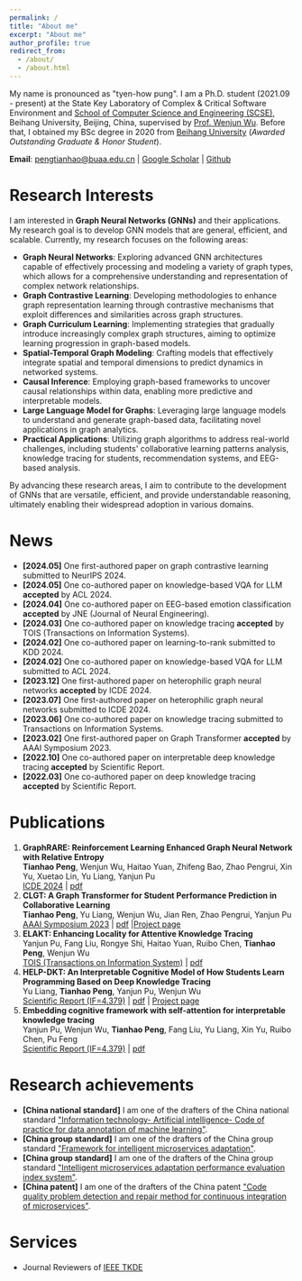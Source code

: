 ```yaml
---
permalink: /
title: "About me"
excerpt: "About me"
author_profile: true
redirect_from: 
  - /about/
  - /about.html
---
```


My name is pronounced as "tyen-how pung". I am a Ph.D. student (2021.09 - present) at the State Key Laboratory of Complex & Critical Software Environment and <a href="https://scse.buaa.edu.cn/">School of Computer Science and Engineering (SCSE)</a>, Beihang University, Beijing, China, supervised by <a href="https://www.researchgate.net/profile/Wenjun-Wu-15">Prof. Wenjun Wu</a>. Before that, I obtained my BSc degree in 2020 from <a href="https://www.buaa.edu.cn/">Beihang University</a> (<i>Awarded Outstanding Graduate & Honor Student</i>).

**Email**: pengtianhao@buaa.edu.cn $\vert$ <a href="https://scholar.google.com/citations?user=jykL70MAAAAJ">Google Scholar</a> $\vert$ <a href="https://github.com/Tianhao-Peng"> Github </a>

Research Interests
======
I am interested in <strong>Graph Neural Networks (GNNs)</strong> and their applications. My research goal is to develop GNN models that are general, efficient, and scalable.
Currently, my research focuses on the following areas:
<ul>
    <li>
        <strong>Graph Neural Networks</strong>: Exploring advanced GNN architectures capable of effectively processing and modeling a variety of graph types, which allows for a comprehensive understanding and representation of complex network relationships.
    </li>
    <li>
        <strong>Graph Contrastive Learning</strong>: Developing methodologies to enhance graph representation learning through contrastive mechanisms that exploit differences and similarities across graph structures.
    </li>
    <li>
        <strong>Graph Curriculum Learning</strong>: Implementing strategies that gradually introduce increasingly complex graph structures, aiming to optimize learning progression in graph-based models.
    </li>
    <li>
        <strong>Spatial-Temporal Graph Modeling</strong>: Crafting models that effectively integrate spatial and temporal dimensions to predict dynamics in networked systems.
    </li>
    <li>
        <strong>Causal Inference</strong>: Employing graph-based frameworks to uncover causal relationships within data, enabling more predictive and interpretable models.
    </li>
    <li>
        <strong>Large Language Model for Graphs</strong>: Leveraging large language models to understand and generate graph-based data, facilitating novel applications in graph analytics.
    </li>
    <li>
        <strong>Practical Applications</strong>: Utilizing graph algorithms to address real-world challenges, including students' collaborative learning patterns analysis, knowledge tracing for students, recommendation systems, and EEG-based analysis. 
        <!-- Applying graph-based techniques to derive actionable insights from educational data and enhance learning outcomes. -->
    </li>
</ul>
By advancing these research areas, I aim to contribute to the development of GNNs that are versatile, efficient, and provide understandable reasoning, ultimately enabling their widespread adoption in various domains.

News
======
<!-- <p style="font-size:16px"> -->
<ul>
<!-- <li><strong>[2024.07]</strong> One first-authored paper on graph curriculum learning for knowledge tracing submitted to ICDE 2025.</li>
<li><strong>[2024.07]</strong> One first-authored paper on Graph Transformer for collaborative learning submitted to TOIS journal.</li>
<li><strong>[2024.07]</strong> One first-authored paper on graph contrastive learning for recommendation system submitted to TKDE journal.</li> -->
<li><strong>[2024.05]</strong> One first-authored paper on graph contrastive learning submitted to NeurIPS 2024.</li>
<li><strong>[2024.05]</strong> One co-authored paper on knowledge-based VQA for LLM <strong>accepted</strong> by ACL 2024.</li>
<li><strong>[2024.04]</strong> One co-authored paper on EEG-based emotion classification <strong>accepted</strong> by JNE (Journal of Neural Engineering).</li>
<li><strong>[2024.03]</strong> One co-authored paper on knowledge tracing <strong>accepted</strong> by TOIS (Transactions on Information Systems).</li>
<li><strong>[2024.02]</strong> One co-authored paper on learning-to-rank submitted to KDD 2024.</li>
<li><strong>[2024.02]</strong> One co-authored paper on knowledge-based VQA for LLM submitted to ACL 2024.</li>
<li><strong>[2023.12]</strong> One first-authored paper on heterophilic graph neural networks <strong>accepted</strong> by ICDE 2024.</li>
<li><strong>[2023.07]</strong> One first-authored paper on heterophilic graph neural networks submitted to ICDE 2024.</li>
<li><strong>[2023.06]</strong> One co-authored paper on knowledge tracing submitted to Transactions on Information Systems.</li>
<li><strong>[2023.02]</strong> One first-authored paper on Graph Transformer <strong>accepted</strong> by AAAI Symposium 2023.</li>
<li><strong>[2022.10]</strong> One co-authored paper on interpretable deep knowledge tracing <strong>accepted</strong> by Scientific Report.</li>
<li><strong>[2022.03]</strong> One co-authored paper on deep knowledge tracing <strong>accepted</strong> by Scientific Report.</li>
</ul>

Publications
======
1. **GraphRARE: Reinforcement Learning Enhanced Graph Neural Network with Relative Entropy** <br>**Tianhao Peng**, Wenjun Wu, Haitao Yuan, Zhifeng Bao, Zhao Pengrui, Xin Yu, Xuetao Lin, Yu Liang, Yanjun Pu<br><a href="https://icde2024.github.io">ICDE 2024</a> $\vert$ <a href="files/GraphRARE_paper.pdf">pdf</a> 
2. **CLGT: A Graph Transformer for Student Performance Prediction in Collaborative Learning** <br>**Tianhao Peng**, Yu Liang, Wenjun Wu, Jian Ren, Zhao Pengrui, Yanjun Pu <br><a href="https://aaai-23.aaai.org/">AAAI Symposium 2023</a> $\vert$ <a href="files/CLGT_paper.pdf">pdf</a> $\vert$<a href="https://github.com/Tianhao-Peng/CLGT">Project page</a>
3. **ELAKT: Enhancing Locality for Attentive Knowledge Tracing** <br>Yanjun Pu, Fang Liu, Rongye Shi, Haitao Yuan, Ruibo Chen, **Tianhao Peng**, Wenjun Wu <br><a href="https://dl.acm.org/journal/tois/">TOIS (Transactions on Information System)</a> $\vert$ <a href="files/ELAKT_paper.pdf">pdf</a> 
4. **HELP-DKT: An Interpretable Cognitive Model of How Students Learn Programming Based on Deep Knowledge Tracing** <br>Yu Liang, <strong>Tianhao Peng</strong>, Yanjun Pu, Wenjun Wu <br><a href="https://www.nature.com/srep">Scientific Report (IF=4.379)</a> $\vert$ <a href="files/HELP-DKT_paper.pdf">pdf</a> $\vert$ <a href="https://github.com/liangyubuaa/HELP-DKT">Project page</a>
5. **Embedding cognitive framework with self-attention for interpretable knowledge tracing** <br>Yanjun Pu, Wenjun Wu, <strong>Tianhao Peng</strong>, Fang Liu, Yu Liang, Xin Yu, Ruibo Chen, Pu Feng <br><a href="https://www.nature.com/srep">Scientific Report (IF=4.379)</a> $\vert$ <a href="files/EAKT_paper.pdf">pdf</a>

<!-- <ol>
    <li><strong>CLGT: A Graph Transformer for Student Performance Prediction in Collaborative Learning</strong><br><strong>Tianhao Peng</strong>, Yu Liang, Wenjun Wu, Jian Ren, Zhao Pengrui, Yanjun Pu <br><a href="https://aaai-23.aaai.org/">AAAI Symposium 2023</a> $\vert$ <a href="files/CLGT_paper.pdf">pdf</a> $\vert$<a href="https://github.com/Tianhao-Peng/CLGT">Project page</a><br><div style="text-align: center;"><img src="images/CLGT.pdf" width="400" height="400" style="display: block; margin: 0 auto;"></div><br>We present an extended graph transformer framework for collaborative learning (CLGT) for evaluating and predicting the performance of students.</li>
    <li><strong>HELP-DKT: An Interpretable Cognitive Model of How Students Learn Programming Based on Deep Knowledge Tracing</strong><br>Yu Liang, <strong>Tianhao Peng</strong>, Yanjun Pu, Wenjun Wu <br><a href="https://www.nature.com/srep">Scientific Report (IF=4.379)</a> $\vert$ <a href="files/HELP-DKT_paper.pdf">pdf</a> $\vert$ <a href="https://github.com/liangyubuaa/HELP-DKT">Project page</a><br><div style="text-align: center;"><img src="images/HELP-DKT.pdf" width="400" height="400" style="display: block; margin: 0 auto;"></div><br>We present an interpretable cognitive model named HELP-DKT, which can infer how students learn programming based on deep knowledge tracing.</li>
    <li><strong>Embedding cognitive framework with self-attention for interpretable knowledge tracing</strong><br>Yanjun Pu, Wenjun Wu, <strong>Tianhao Peng</strong>, Fang Liu, Yu Liang, Xin Yu, Ruibo Chen, Pu Feng <br><a href="https://www.nature.com/srep">Scientific Report (IF=4.379)</a> $\vert$ <a href="files/EAKT_paper.pdf">pdf</a><br><div style="text-align: center;"><img src="images/EAKT.pdf" width="400" height="400" style="display: block; margin: 0 auto;"></div><br>We present a new learner modeling framework named by EAKT that embeds a structured cognitive model into deep knowledge tracing.</li>
</ol> -->


Research achievements
======
<ul>
<li><strong>[China national standard]</strong> I am one of the drafters of the China national standard <a href="https://std.samr.gov.cn/gb/search/gbDetailed?id=91B707B3BE89F2B6E05397BE0A0AB1F8">"Information technology- Artificial intelligence- Code of practice for data annotation of machine learning"</a>.</li>
<li><strong>[China group standard]</strong> I am one of the drafters of the China group standard <a href="http://www.ttbz.org.cn/StandardManage/Detail/52125/">"Framework for intelligent microservices adaptation"</a>.</li>
<li><strong>[China group standard]</strong> I am one of the drafters of the China group standard <a href="http://www.ttbz.org.cn/StandardManage/Detail/52126/">"Intelligent microservices adaptation performance evaluation index system"</a>.</li>
<li><strong>[China patent]</strong> I am one of the drafters of the China patent <a href="https://www.patent9.com/patent/202210737640.5.html">"Code quality problem detection and repair method for continuous integration of microservices"</a>.</li>
</ul>


Services
======
<ul>
    <li>Journal Reviewers of <a href="https://ieeexplore.ieee.org/xpl/RecentIssue.jsp?punumber=69">IEEE TKDE</a></li>
</ul>



<div style="display:inline-block;width:200px;"><script type="text/javascript" src="//rf.revolvermaps.com/0/0/7.js?i=5oyrrafj8c8&amp;m=0&amp;c=007eff&amp;cr1=ff8a00&amp;sx=0" async="async"></script></div>

